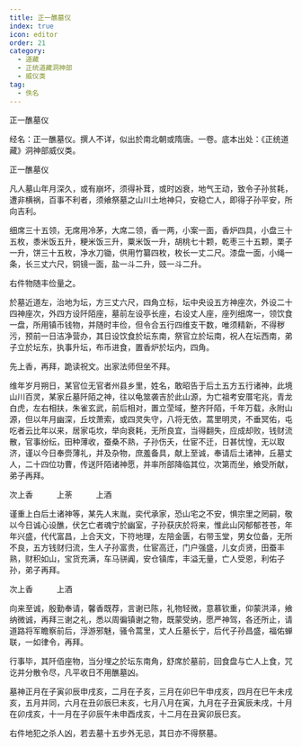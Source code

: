 ```yaml
---
title: 正一醮墓仪
index: true
icon: editor
order: 21
category:
  - 道藏
  - 正统道藏洞神部
  - 威仪类
tag:
  - 佚名
---
```


正一醮墓仪  

经名：正一醮墓仪。撰人不详，似出於南北朝或隋唐。一卷。底本出处：《正统道藏》洞神部威仪类。  

正一醮墓仪  

凡人墓山年月深久，或有崩坏，须得补茸，或时凶衰，地气王动，致令子孙贫耗，遭非横祸，百事不利者，须飨祭墓之山川土地神只，安稳亡人，即得子孙平安，所向吉利。  

细席三十五领，无席用冷茅，大席二领，香一两，小案一面，香炉四具，小盘三十五枚，黍米饭五升，粳米饭三升，粟米饭一升，胡桃七十颗，乾枣三十五颗，栗子一升，饼三十五枚，净水刀锄，供用竹纂四枚，枚长一丈二尺。漆盘一面，小绳一条，长三丈六尺，铜镜一面，盐一斗二升，豉一斗二升。  

右件物随丰俭量之。  

於墓近道左，治地为坛，方三丈六尺，四角立标，坛中央设五方神座次，外设二十四神座次，外四方设阡陌座，墓前左设亭长座，右设丈人座，座列细席一，领饮食一盘，所用镇币钱物，并随时丰俭，但令合五行四维支干数，唯须精新，不得秽污，预前一日洁净营办，其日设饮食於坛东南，祭官立於坛南，祝人在坛西南，弟子立於坛东，执事升坛，布币进食，置香炉於坛内，四角。  

先上香，再拜，跪读祝文。出家法师但坐不拜。  

维年岁月朔日，某官位无官者州县乡里，姓名，敢昭告于后土五方五行诸神，此境山川百灵，某家丘墓阡陌之神，往以龟筮袭吉於此山源，为亡祖考安厝宅兆，青龙白虎，左右相扶，朱雀玄武，前后相对，置立茔域，整齐阡陌，千年万载，永附山源，但以年月幽深，丘坟萧索，或四灵失守，八将无依，蒿里明灵，不垂冥佑，屯吃者云比年以来，居家屯坎，举向衰耗，无所良宜，当得翻失，应成却败，钱财流散，官事纷纭，田种薄收，蚕桑不熟，子孙伤夭，仕宦不迁，日甚忧惶，无以取济，谨以今日奉赍薄礼，并及杂物，庶羞备具，献上至诚，奉请后土诸神，丘墓丈人，二十四位功曹，传送阡陌诸神愿，并率所部降临其位，次第而坐，飨受所献，弟子再拜。  

次上香　　　上荼　　　上酒  

谨重上白后土诸神等，某先人末胤，奕代承家，恐山宅之不安，惧宗里之罔嗣，敬以今日诚心设醮，伏乞亡者魂宁於幽室，子孙获庆於将来，惟此山冈郁郁苍苍，年年兴盛，代代富昌，上合天文，下符地理，左陪金匮，右带玉堂，男女位备，无所不良，五方钱财归流，生人子孙富贵，仕宦高迁，门户强盛，儿女贞贤，田蚕丰熟，财积如山，宝货充满，车马骈阗，安仓镇库，丰溢无量，亡人受恩，利佑子孙，弟子再拜。  

次上香　　　上酒  

向来至诚，殷勤奉请，馨香既荐，言谢已陈，礼物轻微，意慕钦重，仰蒙洪泽，飨纳微诚，再拜三谢之礼，悉以周徧镇谢之物，既蒙受纳，愿严神驾，各还所止，请道路将军瞻察前后，浮游邪魅，骚令蒿里，丈人丘墓长宁，后代子孙昌盛，福佑蝉联，一如律令，再拜。  

行事毕，其阡佰座物，当分埋之於坛东南角，舒席於墓前，回食盘与亡人上食，咒讫并分散令尽，凡平收日不用醮墓凶。  

墓神正月在子寅卯辰申戌亥，二月在子亥，三月在卯巳午申戌亥，四月在巳午未戌亥，五月并同，六月在丑卯辰巳未亥，七月八月在寅，九月在子丑寅辰未戌，十月在卯戌亥，十一月在子卯辰午未申酉戌亥，十二月在丑寅卯辰巳亥。  

右件地犯之杀人凶，若去墓十五步外无忌，其日亦不得祭墓。  
